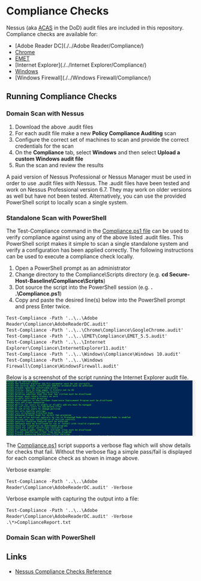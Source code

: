 # Compliance Checks
Nessus (aka [ACAS](http://www.disa.mil/cybersecurity/network-defense/acas) in the DoD) audit files are included in this repository. Compliance checks are available for:

* [Adobe Reader DC](./../Adobe Reader/Compliance/)
* [Chrome](./../Chrome/Compliance/)
* [EMET](./../EMET/Compliance/)
* [Internet Explorer](./../Internet Explorer/Compliance/)
* [Windows](./../Windows/Compliance/)
* [Windows Firewall](./../Windows Firewall/Compliance/)

## Running Compliance Checks

### Domain Scan with Nessus

1. Download the above .audit files
1. For each audit file make a new **Policy Compliance Auditing** scan
1. Configure the correct set of machines to scan and provide the correct credentials for the scan
1. On the **Compliance** tab, select **Windows** and then select **Upload a custom Windows audit file**
1. Run the scan and review the results

A paid version of Nessus Professional or Nessus Manager must be used in order to use .audit files with Nessus. The .audit files have been tested and work on Nessus Professional version 6.7. They may work on older versions as well but have not been tested. Alternatively, you can use the provided PowerShell script to locally scan a single system.

### Standalone Scan with PowerShell

The Test-Compliance command in the [Compliance.ps1 file](./Scripts/Compliance.ps1) can be used to verify compliance against using any of the above listed .audit files. This PowerShell script makes it simple to scan a single standalone system and verify a configuration has been applied correctly. The following instructions can be used to execute a compliance check locally.

1. Open a PowerShell prompt as an administrator
1. Change directory to the Compliance\Scripts directory (e.g. **cd Secure-Host-Baseline\Compliance\Scripts**)
1. Dot source the script into the PowerShell session (e.g. **. .\Compliance.ps1**)
1. Copy and paste the desired line(s) below into the PowerShell prompt and press Enter twice.

```
Test-Compliance -Path '..\..\Adobe Reader\Compliance\AdobeReaderDC.audit'
Test-Compliance -Path '..\..\Chrome\Compliance\GoogleChrome.audit'
Test-Compliance -Path '..\..\EMET\Compliance\EMET_5.5.audit'
Test-Compliance -Path '..\..\Internet Explorer\Compliance\InternetExplorer11.audit'
Test-Compliance -Path '..\..\Windows\Compliance\Windows 10.audit'
Test-Compliance -Path '..\..\Windows Firewall\Compliance\WindowsFirewall.audit'
```
Below is a screenshot of the script running the Internet Explorer audit file.
![compliance_script_example](./images/compliance_script_example.jpg?raw=true)

The [Compliance.ps1](./Scripts/Compliance.ps1) script supports a verbose flag which will show details for checks that fail. Without the verbose flag a simple pass/fail is displayed for each compliance check as shown in image above. 

Verbose example:
```
Test-Compliance -Path '..\..\Adobe Reader\Compliance\AdobeReaderDC.audit' -Verbose
```

Verbose example with capturing the output into a file:

```
Test-Compliance -Path '..\..\Adobe Reader\Compliance\AdobeReaderDC.audit' -Verbose .\*>ComplianceReport.txt
```

### Domain Scan with PowerShell


## Links
* [Nessus Compliance Checks Reference](https://support.tenable.com/support-center/nessus_compliance_reference.pdf)